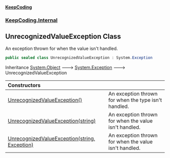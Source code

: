 #### [KeepCoding](index.md 'index')
### [KeepCoding.Internal](KeepCoding.Internal.md 'KeepCoding.Internal')
## UnrecognizedValueException Class
An exception thrown for when the value isn't handled.  
```csharp
public sealed class UnrecognizedValueException : System.Exception
```

Inheritance [System.Object](https://docs.microsoft.com/en-us/dotnet/api/System.Object 'System.Object') &#129106; [System.Exception](https://docs.microsoft.com/en-us/dotnet/api/System.Exception 'System.Exception') &#129106; UnrecognizedValueException  

| Constructors | |
| :--- | :--- |
| [UnrecognizedValueException()](UnrecognizedValueException.UnrecognizedValueException().md 'KeepCoding.Internal.UnrecognizedValueException.UnrecognizedValueException()') | An exception thrown for when the type isn't handled.<br/> |
| [UnrecognizedValueException(string)](UnrecognizedValueException..ctor.RglUxMbpg9BBgTWfwNhN.Q.md 'KeepCoding.Internal.UnrecognizedValueException.UnrecognizedValueException(string)') | An exception thrown for when the value isn't handled.<br/> |
| [UnrecognizedValueException(string, Exception)](UnrecognizedValueException..ctor.x69aTwCJoXhKt0ptHPPYqQ.md 'KeepCoding.Internal.UnrecognizedValueException.UnrecognizedValueException(string, System.Exception)') | An exception thrown for when the value isn't handled.<br/> |
